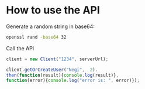 How to use the API
===================

Generate a random string in base64:
```bash
openssl rand -base64 32
```

Call the API
```javascript
client = new Client("1234", serverUrl);
```


```javascript
client.getOrCreateUser("Negi",  2).
then(function(result){console.log(result)},
function(error){console.log("error is: ", error)});

```
